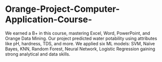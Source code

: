 # Orange-Project-Computer-Application-Course-
We earned a B+ in this course, mastering Excel, Word, PowerPoint, and Orange Data Mining. Our project predicted water potability using attributes like pH, hardness, TDS, and more. We applied six ML models: SVM, Naïve Bayes, KNN, Random Forest, Neural Network, Logistic Regression gaining strong analytical and data skills.
